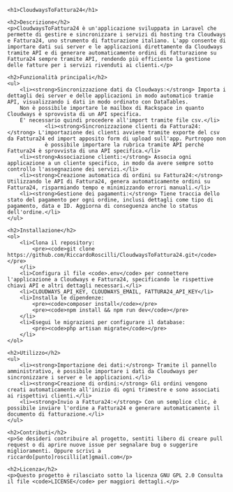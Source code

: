
    <h1>CloudwaysToFattura24</h1>

    <h2>Descrizione</h2>
    <p>CloudwaysToFattura24 è un'applicazione sviluppata in Laravel che permette di gestire e sincronizzare i servizi di hosting tra Cloudways e Fattura24, uno strumento di fatturazione italiano. L'app consente di importare dati sui server e le applicazioni direttamente da Cloudways tramite API e di generare automaticamente ordini di fatturazione su Fattura24 sempre tramite API, rendendo più efficiente la gestione delle fatture per i servizi rivenduti ai clienti.</p>

    <h2>Funzionalità principali</h2>
    <ul>
        <li><strong>Sincronizzazione dati da Cloudways:</strong> Importa i dettagli dei server e delle applicazioni in modo automatico tramie API, visualizzando i dati in modo ordinato con DataTables.
        Non è possibile importare le mailbox di Rackspace in quanto Cloudways è sprovvista di un API specifica.
        E' necessario quindi procedere all'import tramite file csv.</li>
                <li><strong>Sincronizzazione clienti da Fattura24:</strong> L'importazione dei clienti avviene tramite exporte del csv da Fattura24 ed import apposito form di upload sull'app. Purtroppo non 
                è possibile importare la rubrica tramite API perchè Fattura24 è sprovvista di una API specifica.</li>
        <li><strong>Associazione clienti:</strong> Associa ogni applicazione a un cliente specifico, in modo da avere sempre sotto controllo l'assegnazione dei servizi.</li>
        <li><strong>Creazione automatica di ordini su Fattura24:</strong> Utilizzando le API di Fattura24, genera automaticamente ordini su Fattura24, risparmiando tempo e minimizzando errori manuali.</li>
        <li><strong>Gestione dei pagamenti:</strong> Tiene traccia dello stato del pagamento per ogni ordine, inclusi dettagli come tipo di pagamento, data e ID. Aggiorna di conseguenza anche lo status dell'ordine.</li>
    </ul>

    <h2>Installazione</h2>
    <ol>
        <li>Clona il repository:
            <pre><code>git clone https://github.com/RiccardoRoscilli/CloudwaysToFattura24.git</code></pre>
        </li>
        <li>Configura il file <code>.env</code> per connettere l'applicazione a Cloudways e Fattura24, specificando le rispettive chiavi API e altri dettagli necessari.</li>
        <li>CLOUDWAYS_API_KEY, CLOUDWAYS_EMAIL, FATTURA24_API_KEY</li>
        <li>Installa le dipendenze:
            <pre><code>composer install</code></pre>
            <pre><code>npm install && npm run dev</code></pre>
        </li>
        <li>Esegui le migrazioni per configurare il database:
            <pre><code>php artisan migrate</code></pre>
        </li>
    </ol>

    <h2>Utilizzo</h2>
    <ul>
        <li><strong>Importazione dei dati:</strong> Tramite il pannello amministrativo, è possibile importare i dati da Cloudways per sincronizzare i server e le applicazioni.</li>
        <li><strong>Creazione di ordini:</strong> Gli ordini vengono creati automaticamente all'inizio di ogni trimestre e sono associati ai rispettivi clienti.</li>
        <li><strong>Invio a Fattura24:</strong> Con un semplice clic, è possibile inviare l'ordine a Fattura24 e generare automaticamente il documento di fatturazione.</li>
    </ul>

    <h2>Contributi</h2>
    <p>Se desideri contribuire al progetto, sentiti libero di creare pull request o di aprire nuove issue per segnalare bug o suggerire miglioramenti. Oppure scrivi a riccardo[punto]roscilli[at]gmail.com</p>

    <h2>Licenza</h2>
    <p>Questo progetto è rilasciato sotto la licenza GNU GPL 2.0 Consulta il file <code>LICENSE</code> per maggiori dettagli.</p>
 

